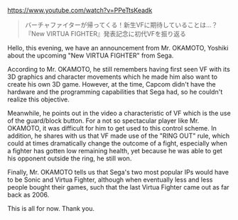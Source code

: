 https://www.youtube.com/watch?v=PPeTtsKeadk

> バーチャファイターが帰ってくる！新生VFに期待していることは…？『New VIRTUA FIGHTER』発表記念に初代VFを振り返る 

Hello, this evening, we have an announcement from Mr. OKAMOTO, Yoshiki about the upcoming "New VIRTUA FIGHTER" from Sega. 

According to Mr. OKAMOTO, he still remembers having first seen VF with its 3D graphics and character movements which he made him also want to create his own 3D game. However, at the time, Capcom didn't have the hardware and the programming capabilities that Sega had, so he couldn't realize this objective.

Meanwhile, he points out in the video a characteristic of VF which is the use of the guard/block button. For a not so spectacular player like Mr. OKAMOTO, it was difficult for him to get used to this control scheme. In addition, he shares with us that VF made use of the "RING OUT" rule, which could at times dramatically change the outcome of a fight, especially when a fighter has gotten low remaining health, yet because he was able to get his opponent outside the ring, he still won.

Finally, Mr. OKAMOTO tells us that Sega's two most popular IPs would have to be Sonic and Virtua Fighter, although when eventually less and less people bought their games, such that the last Virtua Fighter came out as far back as 2006.

This is all for now. Thank you.

